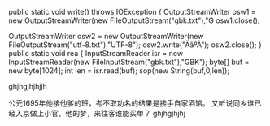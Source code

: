 
public static void write() throws IOException
  {
  OutputStreamWriter osw1 = new OutputStreamWriter(new FileOutputStream("gbk.txt"),"G
  osw1.close();
  
  OutputStreamWriter osw2 = new OutputStreamWriter(new FileOutputStream("utf-8.txt"),"UTF-8");
  osw2.write("ÄãºÃ");
  osw2.close();
 }
 public static void rea
 {
 InputStreamReader isr = new InputStreamReader(new FileInputStream("gbk.txt"),"GBK");
 byte[] buf = new byte[1024];
 int len = isr.read(buf);
 sop(new String(buf,0,len));

ghjhgjhjhjjh




公元1695年他接他爹的班，考不取功名的结果是接手自家酒馆。
又听说同乡谁已经入京做上小官，他的梦，来往客谁能买单？
ghjhgjhjhj

